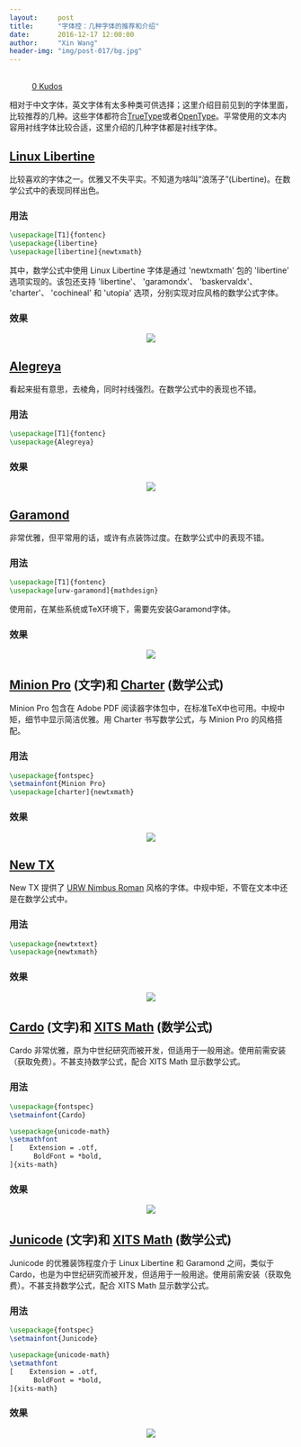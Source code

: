 ```yaml
---
layout:     post
title:      "字体控：几种字体的推荐和介绍"
date:       2016-12-17 12:00:00
author:     "Xin Wang"
header-img: "img/post-017/bg.jpg"
---
```


<figure class="kudo kudoable" data-id="1">
    <a class="kudobject">
        <div class="opening">
            <div class="circle">&nbsp;</div>
        </div>
    </a>
    <a href="#kudo" class="count">
        <span class="num">0</span>
        <span class="txt">Kudos</span>
    </a>
</figure>

<p>
相对于中文字体，英文字体有太多种类可供选择；这里介绍目前见到的字体里面，比较推荐的几种。这些字体都符合<a href="https://en.wikipedia.org/wiki/TrueType">TrueType</a>或者<a href="https://en.wikipedia.org/wiki/OpenType">OpenType</a>。平常使用的文本内容用衬线字体比较合适，这里介绍的几种字体都是衬线字体。
</p>

## <a href="http://www.tug.dk/FontCatalogue/linuxlibertine/">Linux Libertine</a>
<p>
比较喜欢的字体之一。优雅又不失平实。不知道为啥叫“浪荡子”(Libertine)。在数学公式中的表现同样出色。
</p>

### 用法
``` tex
\usepackage[T1]{fontenc}
\usepackage{libertine}
\usepackage[libertine]{newtxmath}
```
<p>
其中，数学公式中使用 Linux Libertine 字体是通过 'newtxmath' 包的 'libertine' 选项实现的。该包还支持 'libertine'、 'garamondx'、 'baskervaldx'、 'charter'、 'cochineal' 和 'utopia' 选项，分别实现对应风格的数学公式字体。
</p>

### 效果

<p><center>
<img src="{{ site.baseurl }}/img/post-017/libertine.jpg">
</center></p>

## <a href="http://www.tug.dk/FontCatalogue/alegreya/">Alegreya</a>
<p>
看起来挺有意思，去棱角，同时衬线强烈。在数学公式中的表现也不错。
</p>

### 用法
``` tex
\usepackage[T1]{fontenc}
\usepackage{Alegreya}
```

### 效果

<p><center>
<img src="{{ site.baseurl }}/img/post-017/Alegreya.jpg">
</center></p>

## <a href="http://www.tug.dk/FontCatalogue/garamond/">Garamond</a>
<p>
非常优雅，但平常用的话，或许有点装饰过度。在数学公式中的表现不错。
</p>

### 用法
``` tex
\usepackage[T1]{fontenc}
\usepackage[urw-garamond]{mathdesign}
```
<p>
使用前，在某些系统或TeX环境下，需要先安装Garamond字体。
</p>

### 效果

<p><center>
<img src="{{ site.baseurl }}/img/post-017/Garamond.jpg">
</center></p>

## <a href="http://www.adobe.com/products/type/fonts-by-adobe.html">Minion Pro</a> (文字)和 <a href="http://www.tug.dk/FontCatalogue/charterbt/">Charter</a> (数学公式)
<p>
Minion Pro 包含在 Adobe PDF 阅读器字体包中，在标准TeX中也可用。中规中矩，细节中显示简洁优雅。用 Charter 书写数学公式，与 Minion Pro 的风格搭配。
</p>

### 用法
``` tex
\usepackage{fontspec}
\setmainfont{Minion Pro}
\usepackage[charter]{newtxmath}
```

### 效果

<p><center>
<img src="{{ site.baseurl }}/img/post-017/Minion_Pro.jpg">
</center></p>

## <a href="http://www.tug.dk/FontCatalogue/newtx/">New TX</a>
<p>
New TX 提供了 <a href="http://www.tug.dk/FontCatalogue/nimbus/start">URW Nimbus Roman</a> 风格的字体。中规中矩，不管在文本中还是在数学公式中。
</p>

### 用法
``` tex
\usepackage{newtxtext}
\usepackage{newtxmath}
```

### 效果

<p><center>
<img src="{{ site.baseurl }}/img/post-017/Times.jpg">
</center></p>

## <a href="https://www.fontsquirrel.com/fonts/cardo">Cardo</a> (文字)和 <a href="http://www.tug.dk/FontCatalogue/xits/">XITS Math</a> (数学公式)
<p>
Cardo 非常优雅，原为中世纪研究而被开发，但适用于一般用途。使用前需安装（获取免费）。不甚支持数学公式，配合 XITS Math 显示数学公式。
</p>

### 用法
``` tex
\usepackage{fontspec}
\setmainfont{Cardo}

\usepackage{unicode-math}
\setmathfont
[    Extension = .otf,
      BoldFont = *bold,
]{xits-math}
```

### 效果

<p><center>
<img src="{{ site.baseurl }}/img/post-017/Cardo.jpg">
</center></p>

## <a href="https://www.fontsquirrel.com/fonts/junicode">Junicode</a> (文字)和 <a href="http://www.tug.dk/FontCatalogue/xits/">XITS Math</a> (数学公式)
<p>
Junicode 的优雅装饰程度介于 Linux Libertine 和 Garamond 之间，类似于 Cardo，也是为中世纪研究而被开发，但适用于一般用途。使用前需安装（获取免费）。不甚支持数学公式，配合 XITS Math 显示数学公式。
</p>

### 用法
``` tex
\usepackage{fontspec}
\setmainfont{Junicode}

\usepackage{unicode-math}
\setmathfont
[    Extension = .otf,
      BoldFont = *bold,
]{xits-math}
```

### 效果

<p><center>
<img src="{{ site.baseurl }}/img/post-017/Junicode.jpg">
</center></p>